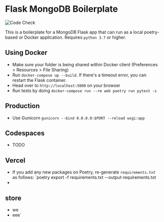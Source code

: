 # Flask MongoDB Boilerplate

![Code Check](https://github.com/fromzeroedu/flask-mongodb-boilerplate/workflows/Code%20Checks/badge.svg)

This is a boilerplate for a MongoDB Flask app that can run as a local poetry-based or Docker application. Requires `python 3.7` or higher.

## Using Docker

- Make sure your folder is being shared within Docker client (Preferences > Resources > File Sharing)
- Run `docker-compose up --build`. If there's a timeout error, you can restart the Flask container.
- Head over to `http://localhost:5000` on your browser
- Run tests by doing `docker-compose run --rm web poetry run pytest -s`

## Production

- Use Gunicorn `gunicorn --bind 0.0.0.0:$PORT --reload wsgi:app`

## Codespaces

- TODO

## Vercel

- If you add any new packages on Poetry, re-generate `requirements.txt` as follows: `poetry export -f requirements.txt --output requirements.txt
- 
## store 

- we
- eee`
